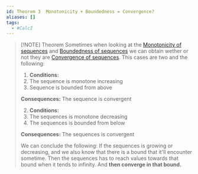 ```yaml
---
id: Theorem 3  Monotonicity + Boundedness = Convergence?
aliases: []
tags:
  - #CalcI
---
```


> [!NOTE] Theorem
> Sometimes when looking at the [Monotonicity of sequences](Monotonicity%20of%20sequences.md) and [Boundedness of sequences](Boundedness%20of%20sequences.md) we can obtain wether or not they are [Convergence of sequences](Convergence%20of%20sequences.md). 
> This cases are two and the following: 
> 
> 1. **Conditions:**
> 	1. The sequence is monotone increasing 
> 	2. Sequence is bounded from above
> 	
> **Consequences:**
> The sequence is convergent
> 
> 2. **Conditions:**
> 	1. The sequences is monotone decreasing
> 	2. The sequences is bounded from below
> 
> **Consequences:**
> The sequences is convergent
> 
> We can conclude the following: If the sequences is growing or decreasing, and we also know that there is a bound that it'll encounter sometime. Then the sequences has to reach values towards that bound when it tends to infinity. And **then converge in that bound.** 
